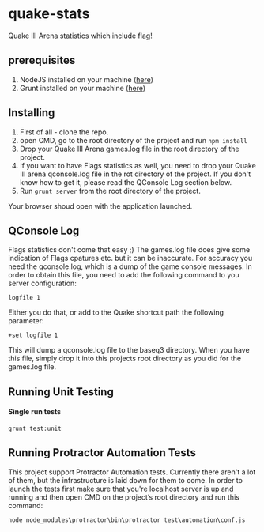 quake-stats
===========

Quake III Arena statistics which include flag!

prerequisites
-------------
1. NodeJS installed on your machine ([here](http://nodejs.org/))
2. Grunt installed on your machine ([here](http://gruntjs.com/getting-started))

Installing
----------
1. First of all - clone the repo.
2. open CMD, go to the root directory of the project and run `npm install`
3. Drop your Quake III Arena games.log file in the root directory of the project.
4. If you want to have Flags statistics as well, you need to drop your Quake III arena qconsole.log file in the rot directory of the project. If you don't know how to get it, please read the QConsole Log section below.
5. Run `grunt server` from the root directory of the project.

Your browser shoud open with the application launched.

QConsole Log
------------
Flags statistics don't come that easy ;)
The games.log file does give some indication of Flags cpatures etc. but it can be inaccurate.
For accuracy you need the qconsole.log, which is a dump of the game console messages.
In order to obtain this file, you need to add the following command to you server configuration:

	logfile 1

Either you do that, or add to the Quake shortcut path the following parameter:

	+set logfile 1

This will dump a qconsole.log file to the baseq3 directory.
When you have this file, simply drop it into this projects root directory as you did for the games.log file.

Running Unit Testing
--------------------

#### Single run tests
	grunt test:unit 

Running Protractor Automation Tests
-----------------------------------
This project support Protractor Automation tests. 
Currently there aren't a lot of them, but the infrastructure is laid down for them to come.
In order to launch the tests first make sure that you're localhost server is up and running and then open CMD on the project’s root directory and run this command:

	node node_modules\protractor\bin\protractor test\automation\conf.js